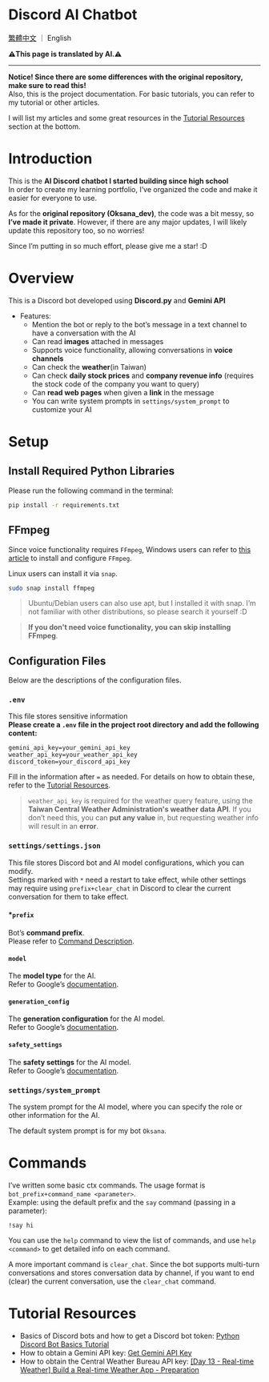 # Discord AI Chatbot  
[繁體中文](/README.md) ｜ English

**⚠️This page is translated by AI.⚠️**
***
**Notice! Since there are some differences with the original repository, make sure to read this!**  
Also, this is the project documentation. For basic tutorials, you can refer to my tutorial or other articles.

I will list my articles and some great resources in the [Tutorial Resources](#tutorial-resources) section at the bottom.

# Introduction  
This is the **AI Discord chatbot I started building since high school**  
In order to create my learning portfolio, I’ve organized the code and make it easier for everyone to use.

As for the **original repository (Oksana_dev)**, the code was a bit messy, so **I’ve made it private**. However, if there are any major updates, I will likely update this repository too, so no worries!

Since I’m putting in so much effort, please give me a star! :D

# Overview  
This is a Discord bot developed using **Discord.py** and **Gemini API**  
* Features:
    * Mention the bot or reply to the bot’s message in a text channel to have a conversation with the AI
    * Can read **images** attached in messages
    * Supports voice functionality, allowing conversations in **voice channels**
    * Can check the **weather**(in Taiwan)
    * Can check **daily stock prices** and **company revenue info** (requires the stock code of the company you want to query)
    * Can **read web pages** when given a **link** in the message
    * You can write system prompts in `settings/system_prompt` to customize your AI

# Setup  
## Install Required Python Libraries  
Please run the following command in the terminal:  
```bash
pip install -r requirements.txt
```

## FFmpeg  
Since voice functionality requires `FFmpeg`, Windows users can refer to [this article](https://stackoverflow.com/questions/67713994/how-do-i-install-ffmpeg-for-my-bot-to-play-music) to install and configure `FFmpeg`.

Linux users can install it via `snap`.  
```bash
sudo snap install ffmpeg
```

> Ubuntu/Debian users can also use apt, but I installed it with snap. I’m not familiar with other distributions, so please search it yourself :D

> **If you don't need voice functionality, you can skip installing FFmpeg**.

## Configuration Files  
Below are the descriptions of the configuration files.

### `.env`  
This file stores sensitive information  
**Please create a `.env` file in the project root directory and add the following content:**  
```
gemini_api_key=your_gemini_api_key
weather_api_key=your_weather_api_key
discord_token=your_discord_api_key
```
Fill in the information after `=` as needed. For details on how to obtain these, refer to the [Tutorial Resources](#tutorial-resources).

> `weather_api_key` is required for the weather query feature, using the **Taiwan Central Weather Administration's weather data API**. If you don’t need this, you can **put any value** in, but requesting weather info will result in an **error**.

### `settings/settings.json`  
This file stores Discord bot and AI model configurations, which you can modify.  
Settings marked with `*` need a restart to take effect, while other settings may require using `prefix+clear_chat` in Discord to clear the current conversation for them to take effect.

#### *`prefix`  
Bot’s **command prefix**.  
Please refer to [Command Description](#commands).

#### `model`  
The **model type** for the AI.  
Refer to Google’s [documentation](https://ai.google.dev/gemini-api/docs/models/gemini?hl=en).

#### `generation_config`  
The **generation configuration** for the AI model.  
Refer to Google’s [documentation](https://ai.google.dev/gemini-api/docs/text-generation?hl=en&lang=python#configure).

#### `safety_settings`  
The **safety settings** for the AI model.  
Refer to Google’s [documentation](https://ai.google.dev/gemini-api/docs/safety-settings?hl=en).

### `settings/system_prompt`  
The system prompt for the AI model, where you can specify the role or other information for the AI.

The default system prompt is for my bot `Oksana`.

# Commands  
I’ve written some basic ctx commands. The usage format is `bot_prefix+command_name <parameter>`.  
Example: using the default prefix and the `say` command (passing in a parameter):  
```
!say hi
```
You can use the `help` command to view the list of commands, and use `help <command>` to get detailed info on each command.

A more important command is `clear_chat`. Since the bot supports multi-turn conversations and stores conversation data by channel, if you want to end (clear) the current conversation, use the `clear_chat` command.

# Tutorial Resources  
* Basics of Discord bots and how to get a Discord bot token: [Python Discord Bot Basics Tutorial](https://hackmd.io/@smallshawn95/python_discord_bot_base)  
* How to obtain a Gemini API key: [Get Gemini API Key](https://ai.google.dev/gemini-api/docs/api-key?hl=en)  
* How to obtain the Central Weather Bureau API key: [[Day 13 - Real-time Weather] Build a Real-time Weather App - Preparation](https://ithelp.ithome.com.tw/m/articles/10222662)